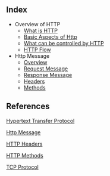 ## Index
- Overview of HTTP
  -   [What is HTTP](./what_is_http.md)
  -   [Basic Aspects of Http](./basic_aspects_of_http.md)
  -   [What can be controlled by HTTP](./what_can_be_controlled_by_http.md)
  -   [HTTP Flow](./http_flow.md)
- Http Message
  -   [Overview](./http_message_overview.md)
  -   [Request Message](./http_request_message.md)
  -   [Response Message](./http_response_message.md)
  -   [Headers](./http_headers.md)
  -   [Methods](./http_methods.md)


## References
[Hypertext Transfer Protocol](https://developer.mozilla.org/en-US/docs/Web/HTTP)

[Http Message](https://developer.mozilla.org/en-US/docs/Web/HTTP/Messages)

[HTTP Headers](https://developer.mozilla.org/en-US/docs/Web/HTTP/Headers)

[HTTP Methods](https://developer.mozilla.org/en-US/docs/Web/HTTP/Methods)

[TCP Protocol](https://tools.ietf.org/html/rfc793)
